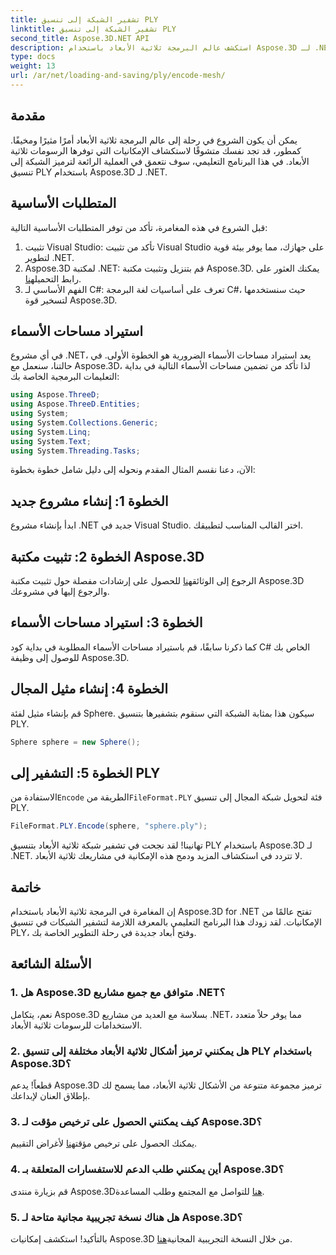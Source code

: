 ```yaml
---
title: تشفير الشبكة إلى تنسيق PLY
linktitle: تشفير الشبكة إلى تنسيق PLY
second_title: Aspose.3D.NET API
description: استكشف عالم البرمجة ثلاثية الأبعاد باستخدام Aspose.3D لـ .NET. تعرف على كيفية تشفير الشبكات إلى تنسيق PLY دون عناء. ارفع مستوى لعبة التطوير الخاصة بك!
type: docs
weight: 13
url: /ar/net/loading-and-saving/ply/encode-mesh/
---
```

## مقدمة
يمكن أن يكون الشروع في رحلة إلى عالم البرمجة ثلاثية الأبعاد أمرًا مثيرًا ومخيفًا. كمطور، قد تجد نفسك متشوقًا لاستكشاف الإمكانيات التي توفرها الرسومات ثلاثية الأبعاد. في هذا البرنامج التعليمي، سوف نتعمق في العملية الرائعة لترميز الشبكة إلى تنسيق PLY باستخدام Aspose.3D لـ .NET.
## المتطلبات الأساسية
قبل الشروع في هذه المغامرة، تأكد من توفر المتطلبات الأساسية التالية:
1. تثبيت Visual Studio: تأكد من تثبيت Visual Studio على جهازك، مما يوفر بيئة قوية لتطوير .NET.
2. Aspose.3D لمكتبة .NET: قم بتنزيل وتثبيت مكتبة Aspose.3D. يمكنك العثور على رابط التحميل[هنا](https://releases.aspose.com/3d/net/).
3. الفهم الأساسي لـ C#: تعرف على أساسيات لغة البرمجة C#، حيث سنستخدمها لتسخير قوة Aspose.3D.
## استيراد مساحات الأسماء
في أي مشروع .NET، يعد استيراد مساحات الأسماء الضرورية هو الخطوة الأولى. في حالتنا، سنعمل مع Aspose.3D، لذا تأكد من تضمين مساحات الأسماء التالية في بداية التعليمات البرمجية الخاصة بك:
```csharp
using Aspose.ThreeD;
using Aspose.ThreeD.Entities;
using System;
using System.Collections.Generic;
using System.Linq;
using System.Text;
using System.Threading.Tasks;
```
الآن، دعنا نقسم المثال المقدم ونحوله إلى دليل شامل خطوة بخطوة:
## الخطوة 1: إنشاء مشروع جديد
ابدأ بإنشاء مشروع .NET جديد في Visual Studio. اختر القالب المناسب لتطبيقك.
## الخطوة 2: تثبيت مكتبة Aspose.3D
 الرجوع إلى الوثائق[هنا](https://reference.aspose.com/3d/net/) للحصول على إرشادات مفصلة حول تثبيت مكتبة Aspose.3D والرجوع إليها في مشروعك.
## الخطوة 3: استيراد مساحات الأسماء
كما ذكرنا سابقًا، قم باستيراد مساحات الأسماء المطلوبة في بداية كود C# الخاص بك للوصول إلى وظيفة Aspose.3D.
## الخطوة 4: إنشاء مثيل المجال
قم بإنشاء مثيل لفئة Sphere. سيكون هذا بمثابة الشبكة التي سنقوم بتشفيرها بتنسيق PLY.
```csharp
Sphere sphere = new Sphere();
```
## الخطوة 5: التشفير إلى PLY
 الاستفادة من`Encode` الطريقة من`FileFormat.PLY` فئة لتحويل شبكة المجال إلى تنسيق PLY.
```csharp
FileFormat.PLY.Encode(sphere, "sphere.ply");
```
تهانينا! لقد نجحت في تشفير شبكة ثلاثية الأبعاد بتنسيق PLY باستخدام Aspose.3D لـ .NET. لا تتردد في استكشاف المزيد ودمج هذه الإمكانية في مشاريعك ثلاثية الأبعاد.
## خاتمة
إن المغامرة في البرمجة ثلاثية الأبعاد باستخدام Aspose.3D for .NET تفتح عالمًا من الإمكانيات. لقد زودك هذا البرنامج التعليمي بالمعرفة اللازمة لتشفير الشبكات في تنسيق PLY، وفتح أبعاد جديدة في رحلة التطوير الخاصة بك.
## الأسئلة الشائعة
### 1. هل Aspose.3D متوافق مع جميع مشاريع .NET؟
نعم، يتكامل Aspose.3D بسلاسة مع العديد من مشاريع .NET، مما يوفر حلاً متعدد الاستخدامات للرسومات ثلاثية الأبعاد.
### 2. هل يمكنني ترميز أشكال ثلاثية الأبعاد مختلفة إلى تنسيق PLY باستخدام Aspose.3D؟
قطعاً! يدعم Aspose.3D ترميز مجموعة متنوعة من الأشكال ثلاثية الأبعاد، مما يسمح لك بإطلاق العنان لإبداعك.
### 3. كيف يمكنني الحصول على ترخيص مؤقت لـ Aspose.3D؟
 يمكنك الحصول على ترخيص مؤقت[هنا](https://purchase.aspose.com/temporary-license/) لأغراض التقييم.
### 4. أين يمكنني طلب الدعم للاستفسارات المتعلقة بـ Aspose.3D؟
 قم بزيارة منتدى Aspose.3D[هنا](https://forum.aspose.com/c/3d/18) للتواصل مع المجتمع وطلب المساعدة.
### 5. هل هناك نسخة تجريبية مجانية متاحة لـ Aspose.3D؟
 بالتأكيد! استكشف إمكانيات Aspose.3D من خلال النسخة التجريبية المجانية[هنا](https://releases.aspose.com/).